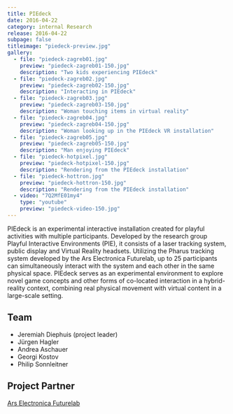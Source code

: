 ```yaml
---
title: PIEdeck
date: 2016-04-22
category: internal Research
release: 2016-04-22
subpage: false
titleimage: "piedeck-preview.jpg"
gallery:
  - file: "piedeck-zagreb01.jpg"
    preview: "piedeck-zagreb01-150.jpg"
    description: "Two kids experiencing PIEdeck"
  - file: "piedeck-zagreb02.jpg"
    preview: "piedeck-zagreb02-150.jpg"
    description: "Interacting in PIEdeck"
  - file: "piedeck-zagreb03.jpg"
    preview: "piedeck-zagreb03-150.jpg"
    description: "Woman touching items in virtual reality"
  - file: "piedeck-zagreb04.jpg"
    preview: "piedeck-zagreb04-150.jpg"
    description: "Woman looking up in the PIEdeck VR installation"
  - file: "piedeck-zagreb05.jpg"
    preview: "piedeck-zagreb05-150.jpg"
    description: "Man enjoying PIEdeck"
  - file: "piedeck-hotpixel.jpg"
    preview: "piedeck-hotpixel-150.jpg"
    description: "Rendering from the PIEdeck installation"
  - file: "piedeck-hottron.jpg"
    preview: "piedeck-hottron-150.jpg"
    description: "Rendering from the PIEdeck installation"
  - video: "7Q2MfE01my4"
    type: "youtube"
    preview: "piedeck-video-150.jpg"
---
```


PIEdeck is an experimental interactive installation created for playful activities with multiple participants. Developed by the research group Playful Interactive Environments (PIE), it consists of a laser tracking system, public display and Virtual Reality headsets. Utilizing the Pharus tracking system developed by the Ars Electronica Futurelab, up to 25 participants can simultaneously interact with the system and each other in the same physical space. PIEdeck serves as an experimental environment to explore novel game concepts and other forms of co-located interaction in a hybrid-reality context, combining real physical movement with virtual content in a large-scale setting.

## Team

* Jeremiah Diephuis (project leader)
* Jürgen Hagler
* Andrea Aschauer
* Georgi Kostov
* Philip Sonnleitner

## Project Partner

[Ars Electronica Futurelab](http://www.aec.at/futurelab/)